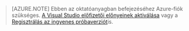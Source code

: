 
> [AZURE.NOTE]
> Ebben az oktatóanyagban befejezéséhez Azure-fiók szükséges. <a href="/pricing/member-offers/msdn-benefits-details/" target="_blank">A Visual Studio előfizetői előnyeinek aktiválása</a> vagy a <a href="/pricing/free-trial/" target="_blank">Regisztrálás az ingyenes próbaverziót</a>is.
